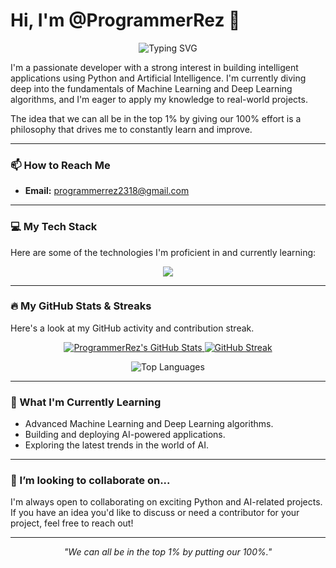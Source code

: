 # Hi, I'm @ProgrammerRez 👋

<p align="center">
  <img src="https://readme-typing-svg.herokuapp.com?font=Fira+Code&size=30&pause=1000&color=3399FF¢er=true&vCenter=true&width=435&lines=AI-Powered+Python+Developer;Machine+Learning+Enthusiast;Open+to+Collaboration" alt="Typing SVG" />
</p>

I'm a passionate developer with a strong interest in building intelligent applications using Python and Artificial Intelligence. I'm currently diving deep into the fundamentals of Machine Learning and Deep Learning algorithms, and I'm eager to apply my knowledge to real-world projects.

The idea that we can all be in the top 1% by giving our 100% effort is a philosophy that drives me to constantly learn and improve.

---

### 📫 How to Reach Me

- **Email:** [programmerrez2318@gmail.com](mailto:programmerrez2318@gmail.com)

---

### 💻 My Tech Stack

Here are some of the technologies I'm proficient in and currently learning:

<p align="center">
  <img src="https://github-readme-tech-stack.vercel.app/api?title=My+Tech+Stack&theme=dark&align=center&q=python,tensorflow,pytorch,scikitlearn,pandas,numpy,fastapi,flask,docker,git" />
</p>

---

### 🔥 My GitHub Stats & Streaks

Here's a look at my GitHub activity and contribution streak.

<p align="center">
  <a href="https://github.com/ProgrammerRez">
    <img src="https://github-readme-stats.vercel.app/api?username=ProgrammerRez&show_icons=true&theme=radical" alt="ProgrammerRez's GitHub Stats" />
    <img src="https://github-readme-streak-stats.herokuapp.com/?user=ProgrammerRez&theme=dark" alt="GitHub Streak" />
  </a>
</p>

<p align="center">
  <img src="https://github-readme-stats.vercel.app/api/top-langs/?username=ProgrammerRez&layout=compact&theme=vision-friendly-dark" alt="Top Languages" />
</p>

---

### 🌱 What I'm Currently Learning

- Advanced Machine Learning and Deep Learning algorithms.
- Building and deploying AI-powered applications.
- Exploring the latest trends in the world of AI.

---

### 💞️ I’m looking to collaborate on...

I'm always open to collaborating on exciting Python and AI-related projects. If you have an idea you'd like to discuss or need a contributor for your project, feel free to reach out!

---

<p align="center">
  <i>"We can all be in the top 1% by putting our 100%."</i>
</p>

